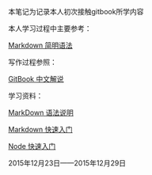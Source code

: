 本笔记为记录本人初次接触gitbook所学内容

本人学习过程中主要参考：

[Markdown 简明语法](http://ibruce.info/2013/11/26/markdown/)

写作过程参照：

[GitBook 中文解说](https://www.gitbook.com/book/wastemobile/gitbook-chinese/details)

学习资料：

[MarkDown 语法说明](http://www.markdown.cn/)

[Markdown 快速入门](http://wowubuntu.com/markdown/basic.html)

[Node 快速入门](http://www.nodebeginner.org/index-zh-cn.html)

2015年12月23日——2015年12月29日